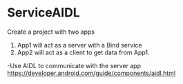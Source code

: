 # ServiceAIDL
Create a project with two apps

1. App1 will act as a server with a Bind service
2. App2 will act as a client to get data from App1.

-Use AIDL to communicate with the server app
https://developer.android.com/guide/components/aidl.html
